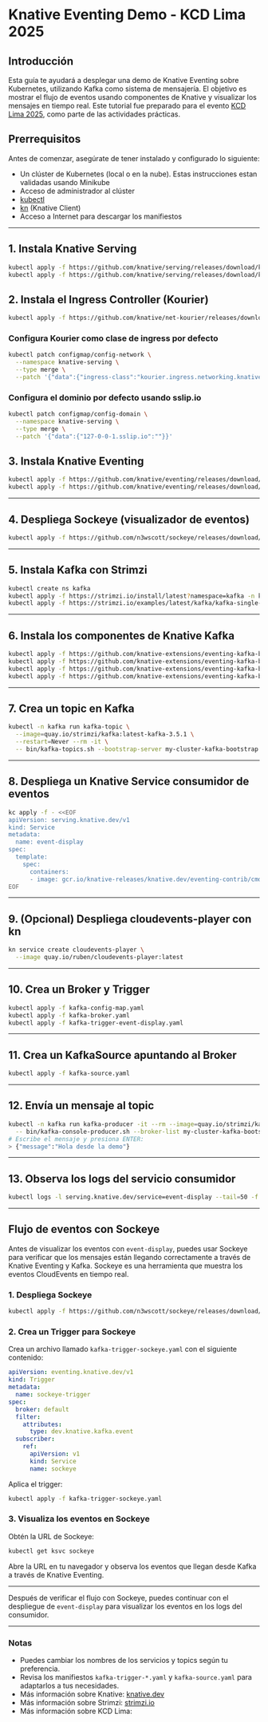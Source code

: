 # Knative Eventing Demo - KCD Lima 2025

## Introducción

Esta guía te ayudará a desplegar una demo de Knative Eventing sobre Kubernetes, utilizando Kafka como sistema de mensajería. El objetivo es mostrar el flujo de eventos usando componentes de Knative y visualizar los mensajes en tiempo real. Este tutorial fue preparado para el evento [KCD Lima 2025](https://community.cncf.io/lima/), como parte de las actividades prácticas.

## Prerrequisitos

Antes de comenzar, asegúrate de tener instalado y configurado lo siguiente:

- Un clúster de Kubernetes (local o en la nube). Estas instrucciones estan validadas usando Minikube
- Acceso de administrador al clúster
- [kubectl](https://kubernetes.io/docs/tasks/tools/)
- [kn](https://github.com/knative/client) (Knative Client)
- Acceso a Internet para descargar los manifiestos

---

## 1. Instala Knative Serving

```bash
kubectl apply -f https://github.com/knative/serving/releases/download/knative-v1.18.1/serving-crds.yaml
kubectl apply -f https://github.com/knative/serving/releases/download/knative-v1.18.1/serving-core.yaml
```

## 2. Instala el Ingress Controller (Kourier)

```bash
kubectl apply -f https://github.com/knative/net-kourier/releases/download/knative-v1.18.0/kourier.yaml
```

### Configura Kourier como clase de ingress por defecto

```bash
kubectl patch configmap/config-network \
  --namespace knative-serving \
  --type merge \
  --patch '{"data":{"ingress-class":"kourier.ingress.networking.knative.dev"}}'
```

### Configura el dominio por defecto usando sslip.io

```bash
kubectl patch configmap/config-domain \
  --namespace knative-serving \
  --type merge \
  --patch '{"data":{"127-0-0-1.sslip.io":""}}'
```

## 3. Instala Knative Eventing

```bash
kubectl apply -f https://github.com/knative/eventing/releases/download/knative-v1.18.2/eventing-crds.yaml
kubectl apply -f https://github.com/knative/eventing/releases/download/knative-v1.18.2/eventing-core.yaml
```

---

## 4. Despliega Sockeye (visualizador de eventos)

```bash
kubectl apply -f https://github.com/n3wscott/sockeye/releases/download/v0.8.3/release.yaml
```

---

## 5. Instala Kafka con Strimzi

```bash
kubectl create ns kafka
kubectl apply -f https://strimzi.io/install/latest?namespace=kafka -n kafka
kubectl apply -f https://strimzi.io/examples/latest/kafka/kafka-single-node.yaml -n kafka
```

---

## 6. Instala los componentes de Knative Kafka

```bash
kubectl apply -f https://github.com/knative-extensions/eventing-kafka-broker/releases/download/knative-v1.18.0/eventing-kafka-controller.yaml
kubectl apply -f https://github.com/knative-extensions/eventing-kafka-broker/releases/download/knative-v1.18.0/eventing-kafka-channel.yaml
kubectl apply -f https://github.com/knative-extensions/eventing-kafka-broker/releases/download/knative-v1.18.0/eventing-kafka-broker.yaml
kubectl apply -f https://github.com/knative-extensions/eventing-kafka-broker/releases/download/knative-v1.18.0/eventing-kafka-source.yaml
```

---

## 7. Crea un topic en Kafka

```bash
kubectl -n kafka run kafka-topic \
  --image=quay.io/strimzi/kafka:latest-kafka-3.5.1 \
  --restart=Never --rm -it \
  -- bin/kafka-topics.sh --bootstrap-server my-cluster-kafka-bootstrap:9092 --create --topic my-topic
```

---

## 8. Despliega un Knative Service consumidor de eventos

```bash
kc apply -f - <<EOF
apiVersion: serving.knative.dev/v1
kind: Service
metadata:
  name: event-display
spec:
  template:
    spec:
      containers:
      - image: gcr.io/knative-releases/knative.dev/eventing-contrib/cmd/event_display
EOF
```

---

## 9. (Opcional) Despliega cloudevents-player con kn

```bash
kn service create cloudevents-player \
  --image quay.io/ruben/cloudevents-player:latest
```

---

## 10. Crea un Broker y Trigger

```bash
kubectl apply -f kafka-config-map.yaml
kubectl apply -f kafka-broker.yaml
kubectl apply -f kafka-trigger-event-display.yaml
```

---

## 11. Crea un KafkaSource apuntando al Broker

```bash
kubectl apply -f kafka-source.yaml
```

---

## 12. Envía un mensaje al topic

```bash
kubectl -n kafka run kafka-producer -it --rm --image=quay.io/strimzi/kafka:latest-kafka-3.5.1 \
  -- bin/kafka-console-producer.sh --broker-list my-cluster-kafka-bootstrap:9092 --topic my-topic
# Escribe el mensaje y presiona ENTER:
> {"message":"Hola desde la demo"}
```

---

## 13. Observa los logs del servicio consumidor

```bash
kubectl logs -l serving.knative.dev/service=event-display --tail=50 -f
```

---

## Flujo de eventos con Sockeye

Antes de visualizar los eventos con `event-display`, puedes usar Sockeye para verificar que los mensajes están llegando correctamente a través de Knative Eventing y Kafka. Sockeye es una herramienta que muestra los eventos CloudEvents en tiempo real.

### 1. Despliega Sockeye

```bash
kubectl apply -f https://github.com/n3wscott/sockeye/releases/download/v0.8.3/release.yaml
```

### 2. Crea un Trigger para Sockeye

Crea un archivo llamado `kafka-trigger-sockeye.yaml` con el siguiente contenido:

```yaml
apiVersion: eventing.knative.dev/v1
kind: Trigger
metadata:
  name: sockeye-trigger
spec:
  broker: default
  filter:
    attributes:
      type: dev.knative.kafka.event
  subscriber:
    ref:
      apiVersion: v1
      kind: Service
      name: sockeye
```

Aplica el trigger:

```bash
kubectl apply -f kafka-trigger-sockeye.yaml
```

### 3. Visualiza los eventos en Sockeye

Obtén la URL de Sockeye:

```bash
kubectl get ksvc sockeye
```

Abre la URL en tu navegador y observa los eventos que llegan desde Kafka a través de Knative Eventing.

---

Después de verificar el flujo con Sockeye, puedes continuar con el despliegue de `event-display` para visualizar los eventos en los logs del consumidor.

---

### Notas

- Puedes cambiar los nombres de los servicios y topics según tu preferencia.
- Revisa los manifiestos `kafka-trigger-*.yaml` y `kafka-source.yaml` para adaptarlos a tus necesidades.
- Más información sobre Knative: [knative.dev](https://knative.dev/)
- Más información sobre Strimzi: [strimzi.io](https://strimzi.io/)
- Más información sobre KCD Lima:
